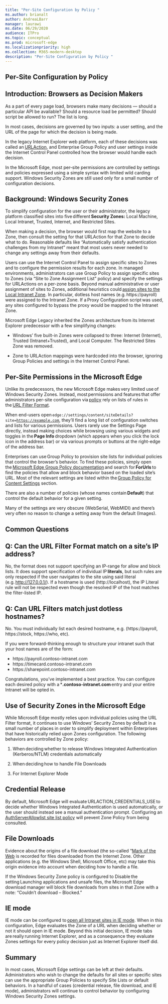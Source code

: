 ```yaml
---
title: "Per-Site Configuration by Policy "
ms.author: brianalt
author: AndreaLBarr
manager: laurawi
ms.date: 06/29/2020
audience: ITPro
ms.topic: conceptual
ms.prod: microsoft-edge
ms.localizationpriority: high
ms.collection: M365-modern-desktop
description: "Per-Site Configuration by Policy "
---
```


## Per-Site Configuration by Policy

## Introduction: Browsers as Decision Makers

As a part of every page load, browsers make many decisions — should a particular API be available? Should a resource load be permitted? Should script be allowed to run? The list is long.

In most cases, decisions are governed by two inputs: a user setting, and the URL of the page for which the decision is being made.

In the legacy Internet Explorer web platform, each of these decisions was called an [URLAction](https://docs.microsoft.com/previous-versions/windows/internet-explorer/ie-developer/platform-apis/ms537178%28v%3dvs.85%29), and Enterprise Group Policy and user settings inside the Internet Control Panel controlled how the browser would handle each decision.  

In the Microsoft Edge, most per-site permissions are controlled by settings and policies expressed using a simple syntax with limited wild carding support. Windows Security Zones are still used only for a small number of configuration decisions.

## Background: Windows Security Zones

To simplify configuration for the user or their administrator, the legacy platform classified sites into five different **Security Zones:** Local Machine, Local Intranet, Trusted, Internet, and Restricted Sites.

When making a decision, the browser would first map the website to a Zone, then consult the setting for that URLAction for that Zone to decide what to do. Reasonable defaults like “Automatically satisfy authentication challenges from my Intranet” meant that most users never needed to change any settings away from their defaults.

Users can use the Internet Control Panel to assign specific sites to Zones and to configure the permission results for each zone. In managed environments, administrators can use Group Policy to assign specific sites to Zones (via “Site to Zone Assignment List” policy) and specify the settings for URLActions on a per-zone basis. Beyond manual administrative or user assignment of sites to Zones, additional heuristics could [assign sites to the Local Intranet Zone](https://docs.microsoft.com/archive/blogs/ieinternals/the-intranet-zone). In particular, dotless host names (e.g. https://payroll) were assigned to the Intranet Zone. If a Proxy Configuration script was used, any sites configured to bypass the proxy would be mapped to the Intranet Zone.

Microsoft Edge Legacy inherited the Zones architecture from its Internet Explorer predecessor with a few simplifying changes:

- Windows’ five built-in Zones were collapsed to three: Internet (Internet), Trusted (Intranet+Trusted), and Local Computer. The Restricted Sites Zone was removed.

- Zone to URLAction mappings were hardcoded into the browser, ignoring Group Policies and settings in the Internet Control Panel.

## Per-Site Permissions in the Microsoft Edge

Unlike its predecessors, the new Microsoft Edge makes very limited use of Windows Security Zones. Instead, most permissions and features that offer administrators per-site configuration via [policy](https://docs.microsoft.com/deployedge/microsoft-edge-policies) rely on lists of rules in the [URL Filter Format](https://docs.microsoft.com/DeployEdge/edge-learnmmore-url-list-filter%20format).

When end-users open <code>edge://settings/content/siteDetails?site=https://example.com</code>, they’ll find a long list of configuration switches and lists for various permissions. Users rarely use the Settings Page directly, instead making choices while browsing using various widgets and toggles in the **Page Info** dropdown (which appears when you click the lock icon in the address bar) or via various prompts or buttons at the right-edge of the address bar.

Enterprises can use Group Policy to provision site lists for individual policies that control the browser’s behavior. To find these policies, simply open the [Microsoft Edge Group Policy documentation](https://docs.microsoft.com/deployedge/microsoft-edge-policies) and search for **ForUrls** to find the policies that allow and block behavior based on the loaded site’s URL. Most of the relevant settings are listed within the [Group Policy for Content Settings](https://docs.microsoft.com/deployedge/microsoft-edge-policies#content-settings) section.

There are also a number of policies (whose names contain **Default**) that control the default behavior for a given setting.

Many of the settings are very obscure (WebSerial, WebMIDI) and there’s very often no reason to change a setting away from the default (Images).

## Common Questions

## Q: Can the URL Filter Format match on a site’s IP address?

No, the format does not support specifying an IP-range for allow and block lists. It does support specification of individual IP **literals**, but such rules are only respected if the user navigates to the site using said literal (e.g. http://127.0.0.1/). If a hostname is used (http://localhost), the IP Literal rule will not be respected even though the resolved IP of the host matches the filter-listed IP.

## Q: Can URL Filters match just dotless hostnames?

No. You must individually list each desired hostname, e.g. (https://payroll, https://stock, https://who, etc).

If you were forward-thinking enough to structure your intranet such that your host names are of the form:

- <div style="display: inline">https://payroll.contoso-intranet.com</div>

- <div style="display: inline">https://timecard.contoso-intranet.com</div>

- <div style="display: inline">https://sharepoint.contoso-intranet.com</div>

Congratulations, you’ve implemented a best practice. You can configure each desired policy with a ***.contoso-intranet.com** entry and your entire Intranet will be opted in.

## Use of Security Zones in the Microsoft Edge

While Microsoft Edge mostly relies upon individual policies using the URL Filter format, it continues to use Windows’ Security Zones by default in a small number of places in order to simplify deployment within Enterprises that have historically relied upon Zones configuration. The following behaviors are controlled by Zone policy:

1. When deciding whether to release Windows Integrated Authentication (Kerberos/NTLM) credentials automatically

2. When deciding how to handle File Downloads

3. For Internet Explorer Mode

## Credential Release

By default, Microsoft Edge will evaluate URLACTION_CREDENTIALS_USE to decide whether Windows Integrated Authentication is used automatically, or the user should instead see a manual authentication prompt. Configuring an [AuthServerAllowlist site list policy](https://docs.microsoft.com/deployedge/microsoft-edge-policies#authserverallowlist) will prevent Zone Policy from being consulted.

## File Downloads

Evidence about the origins of a file download (the so-called “[Mark of the Web](https://textslashplain.com/2016/04/04/downloads-and-the-mark-of-the-web/) is recorded for files downloaded from the Internet Zone. Other applications (e.g. the Windows Shell, Microsoft Office, etc) may take this origin evidence into account when deciding how to handle a file.

If the Windows Security Zone policy is configured to Disable the setting Launching applications and unsafe files, the Microsoft Edge download manager will block file downloads from sites in that Zone with a note: “Couldn’t download – Blocked.”  

## IE mode

IE mode can be configured to [open all Intranet sites in IE mode](https://docs.microsoft.com/deployedge/edge-ie-mode#configure-all-intranet-sites). When in this configuration, Edge evaluates the Zone of a URL when deciding whether or not it should open in IE mode. Beyond this initial decision, IE mode tabs are really running Internet Explorer, and as a consequence they evaluate Zones settings for every policy decision just as Internet Explorer itself did.

## Summary

In most cases, Microsoft Edge settings can be left at their defaults. Administrators who wish to change the defaults for all sites or specific sites can use the appropriate Group Policies to specify Site Lists or default behaviors. In a handful of cases (credential release, file download, and IE mode), administrators will continue to control behavior by configuring Windows Security Zones settings.
